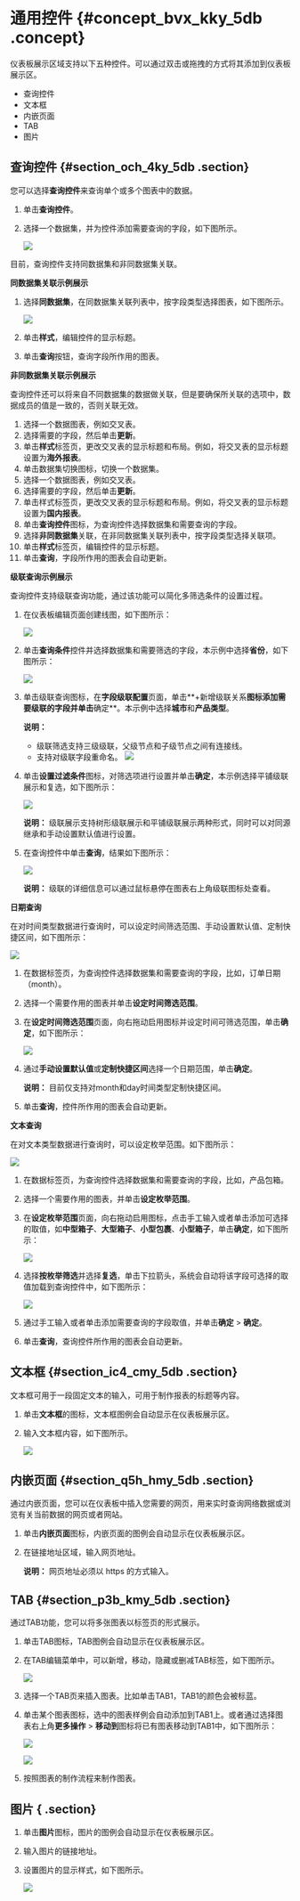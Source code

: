 # 通用控件 {#concept_bvx_kky_5db .concept}

仪表板展示区域支持以下五种控件。可以通过双击或拖拽的方式将其添加到仪表板展示区。

-   查询控件
-   文本框
-   内嵌页面
-   TAB
-   图片

## 查询控件 {#section_och_4ky_5db .section}

您可以选择**查询控件**来查询单个或多个图表中的数据。

1.  单击**查询控件**。
2.  选择一个数据集，并为控件添加需要查询的字段，如下图所示。

    ![](http://static-aliyun-doc.oss-cn-hangzhou.aliyuncs.com/assets/img/9118/153969454011395_zh-CN.png)


目前，查询控件支持同数据集和非同数据集关联。

**同数据集关联示例展示**

1.  选择**同数据集**，在同数据集关联列表中，按字段类型选择图表，如下图所示。

    ![](http://static-aliyun-doc.oss-cn-hangzhou.aliyuncs.com/assets/img/9118/153969454011396_zh-CN.png)

2.  单击**样式**，编辑控件的显示标题。
3.  单击**查询**按钮，查询字段所作用的图表。

**非同数据集关联示例展示**

查询控件还可以将来自不同数据集的数据做关联，但是要确保所关联的选项中，数据成员的值是一致的，否则关联无效。

1.  选择一个数据图表，例如交叉表。
2.  选择需要的字段，然后单击**更新**。
3.  单击**样式**标签页，更改交叉表的显示标题和布局。例如，将交叉表的显示标题设置为**海外报表**。
4.  单击数据集切换图标，切换一个数据集。
5.  选择一个数据图表，例如交叉表。
6.  选择需要的字段，然后单击**更新**。
7.  单击样式标签页，更改交叉表的显示标题和布局。例如，将交叉表的显示标题设置为**国内报表**。
8.  单击**查询控件**图标，为查询控件选择数据集和需要查询的字段。
9.  选择**非同数据集**关联，在非同数据集关联列表中，按字段类型选择关联项。
10. 单击**样式**标签页，编辑控件的显示标题。
11. 单击**查询**，字段所作用的图表会自动更新。

**级联查询示例展示**

查询控件支持级联查询功能，通过该功能可以简化多筛选条件的设置过程。

1.  在仪表板编辑页面创建线图，如下图所示：

    ![](http://static-aliyun-doc.oss-cn-hangzhou.aliyuncs.com/assets/img/9118/153969454011218_zh-CN.png)

2.  单击**查询条件**控件并选择数据集和需要筛选的字段，本示例中选择**省份**，如下图所示：

    ![](http://static-aliyun-doc.oss-cn-hangzhou.aliyuncs.com/assets/img/9118/153969454011224_zh-CN.png)

3.  单击级联查询图标，在**字段级联配置**页面，单击**+新增级联关系**图标添加需要级联的字段并单击**确定**。本示例中选择**城市**和**产品类型**。

    **说明：** 

    -   级联筛选支持三级级联，父级节点和子级节点之间有连接线。
    -   支持对级联字段重命名。
    ![](http://static-aliyun-doc.oss-cn-hangzhou.aliyuncs.com/assets/img/9118/153969454013688_zh-CN.png)

4.  单击**设置过滤条件**图标，对筛选项进行设置并单击**确定**，本示例选择平铺级联展示和复选，如下图所示：

    ![](http://static-aliyun-doc.oss-cn-hangzhou.aliyuncs.com/assets/img/9118/153969454013684_zh-CN.png)

    **说明：** 级联展示支持树形级联展示和平铺级联展示两种形式，同时可以对同源继承和手动设置默认值进行设置。

5.  在查询控件中单击**查询**，结果如下图所示：

    ![](http://static-aliyun-doc.oss-cn-hangzhou.aliyuncs.com/assets/img/9118/153969454013685_zh-CN.png)

    **说明：** 级联的详细信息可以通过鼠标悬停在图表右上角级联图标处查看。


**日期查询**

在对时间类型数据进行查询时，可以设定时间筛选范围、手动设置默认值、定制快捷区间，如下图所示：

![](http://static-aliyun-doc.oss-cn-hangzhou.aliyuncs.com/assets/img/9118/153969454113681_zh-CN.png)

1.  在数据标签页，为查询控件选择数据集和需要查询的字段，比如，订单日期（month）。
2.  选择一个需要作用的图表并单击**设定时间筛选范围**。
3.  在**设定时间筛选范围**页面，向右拖动启用图标并设定时间可筛选范围，单击**确定**，如下图所示：

    ![](http://static-aliyun-doc.oss-cn-hangzhou.aliyuncs.com/assets/img/9118/153969454113682_zh-CN.png)

4.  通过**手动设置默认值**或**定制快捷区间**选择一个日期范围，单击**确定**。

    **说明：** 目前仅支持对month和day时间类型定制快捷区间。

5.  单击**查询**，控件所作用的图表会自动更新。

**文本查询**

在对文本类型数据进行查询时，可以设定枚举范围。如下图所示：

![](http://static-aliyun-doc.oss-cn-hangzhou.aliyuncs.com/assets/img/9118/153969454113729_zh-CN.png)

1.  在数据标签页，为查询控件选择数据集和需要查询的字段，比如，产品包箱。
2.  选择一个需要作用的图表，并单击**设定枚举范围**。
3.  在**设定枚举范围**页面，向右拖动启用图标，点击手工输入或者单击添加可选择的取值，如**中型箱子**、**大型箱子**、**小型包裹**、**小型箱子**，单击**确定**，如下图所示：

    ![](http://static-aliyun-doc.oss-cn-hangzhou.aliyuncs.com/assets/img/9118/153969454113730_zh-CN.png)

4.  选择**按枚举筛选**并选择**复选**，单击下拉箭头，系统会自动将该字段可选择的取值加载到查询控件中，如下图所示：

    ![](http://static-aliyun-doc.oss-cn-hangzhou.aliyuncs.com/assets/img/9118/153969454113731_zh-CN.png)

5.  通过手工输入或者单击添加需要查询的字段取值，并单击**确定** \> **确定**。
6.  单击**查询**，查询控件所作用的图表会自动更新。

## 文本框 {#section_ic4_cmy_5db .section}

文本框可用于一段固定文本的输入，可用于制作报表的标题等内容。

1.  单击**文本框**的图标，文本框图例会自动显示在仪表板展示区。
2.  输入文本框内容，如下图所示。

    ![](http://static-aliyun-doc.oss-cn-hangzhou.aliyuncs.com/assets/img/9118/15396945411499_zh-CN.png)


## 内嵌页面 {#section_q5h_hmy_5db .section}

通过内嵌页面，您可以在仪表板中插入您需要的网页，用来实时查询网络数据或浏览有关当前数据的网页或者网站。

1.  单击**内嵌页面**图标，内嵌页面的图例会自动显示在仪表板展示区。
2.  在链接地址区域，输入网页地址。

    **说明：** 网页地址必须以 https 的方式输入。


## TAB {#section_p3b_kmy_5db .section}

通过TAB功能，您可以将多张图表以标签页的形式展示。

1.  单击TAB图标，TAB图例会自动显示在仪表板展示区。
2.  在TAB编辑菜单中，可以新增，移动，隐藏或删减TAB标签，如下图所示。

    ![](http://static-aliyun-doc.oss-cn-hangzhou.aliyuncs.com/assets/img/9118/153969454111235_zh-CN.png)

3.  选择一个TAB页来插入图表。比如单击TAB1，TAB1的颜色会被标蓝。
4.  单击某个图表图标，选中的图表样例会自动添加到TAB1上。或者通过选择图表右上角**更多操作** \> **移动到**图标将已有图表移动到TAB1中，如下图所示：

    ![](http://static-aliyun-doc.oss-cn-hangzhou.aliyuncs.com/assets/img/9118/153969454211238_zh-CN.png)

    ![](http://static-aliyun-doc.oss-cn-hangzhou.aliyuncs.com/assets/img/9118/153969454211239_zh-CN.png)

5.  按照图表的制作流程来制作图表。

## 图片 { .section}

1.  单击**图片**图标，图片的图例会自动显示在仪表板展示区。
2.  输入图片的链接地址。
3.  设置图片的显示样式，如下图所示。

    ![](http://static-aliyun-doc.oss-cn-hangzhou.aliyuncs.com/assets/img/9118/15396945426952_zh-CN.png)


